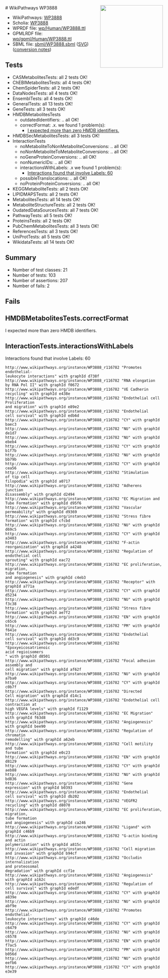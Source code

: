 <img style="float: right; width: 200px" src="../logo.png" />
# WikiPathways WP3888

* WikiPathways: [WP3888](https://identifiers.org/wikipathways:WP3888)
* Scholia: [WP3888](https://scholia.toolforge.org/wikipathways/WP3888)
* WPRDF file: [wp/Human/WP3888.ttl](../wp/Human/WP3888.ttl)
* GPMLRDF file: [wp/gpml/Human/WP3888.ttl](../wp/gpml/Human/WP3888.ttl)
* SBML file: [sbml/WP3888.sbml](../sbml/WP3888.sbml) ([SVG](../sbml/WP3888.svg)) ([conversion notes](../sbml/WP3888.txt))

## Tests
* CASMetabolitesTests: all 2 tests OK!
* ChEBIMetabolitesTests: all 4 tests OK!
* ChemSpiderTests: all 2 tests OK!
* DataNodesTests: all 4 tests OK!
* EnsemblTests: all 4 tests OK!
* GeneralTests: all 13 tests OK!
* GeneTests: all 3 tests OK!
* HMDBMetabolitesTests
    * outdatedIdentifiers: .. all OK!
    * correctFormat: .x. we found 1 problem(s):
        * [I expected more than zero HMDB identifiers.](#ad154c1e)
* HMDBSecMetabolitesTests: all 3 tests OK!
* InteractionTests
    * noMetaboliteToNonMetaboliteConversions: .. all OK!
    * noNonMetaboliteToMetaboliteConversions: .. all OK!
    * noGeneProteinConversions: .. all OK!
    * nonNumericIDs: .. all OK!
    * interactionsWithLabels: .x we found 1 problem(s):
        * [Interactions found that involve Labels: 60](#fe97a953)
    * possibleTranslocations: .. all OK!
    * noProteinProteinConversions: .. all OK!
* KEGGMetaboliteTests: all 2 tests OK!
* LIPIDMAPSTests: all 2 tests OK!
* MetabolitesTests: all 14 tests OK!
* MetaboliteStructureTests: all 2 tests OK!
* OudatedDataSourcesTests: all 7 tests OK!
* PathwayTests: all 5 tests OK!
* ProteinsTests: all 2 tests OK!
* PubChemMetabolitesTests: all 3 tests OK!
* ReferencesTests: all 3 tests OK!
* UniProtTests: all 5 tests OK!
* WikidataTests: all 14 tests OK!


## Summary

* Number of test classes: 21
* Number of tests: 103
* Number of assertions: 207
* Number of fails: 2

## Fails

<a name="ad154c1e" />

## HMDBMetabolitesTests.correctFormat

I expected more than zero HMDB identifiers.
<a name="fe97a953" />

## InteractionTests.interactionsWithLabels

Interactions found that involve Labels: 60
```
http://www.wikipathways.org/instance/WP3888_r116782 "Promotes endothelial-
leukocyte interactions" with graphId d738f
http://www.wikipathways.org/instance/WP3888_r116782 "RNA elongation
by RNA Pol II" with graphId f0672
http://www.wikipathways.org/instance/WP3888_r116782 "VE Cadherin
recycling" with graphId e438e
http://www.wikipathways.org/instance/WP3888_r116782 "Endothelial cell
Proliferation
and migration" with graphId e89e2
http://www.wikipathways.org/instance/WP3888_r116782 "Endothelial
cell survival" with graphId edb6d
http://www.wikipathways.org/instance/WP3888_r116782 "CY" with graphId baec3
http://www.wikipathways.org/instance/WP3888_r116782 "NU" with graphId de1d7
http://www.wikipathways.org/instance/WP3888_r116782 "NU" with graphId ebeb4
http://www.wikipathways.org/instance/WP3888_r116782 "CY" with graphId b1f7b
http://www.wikipathways.org/instance/WP3888_r116782 "NU" with graphId bb79b
http://www.wikipathways.org/instance/WP3888_r116782 "CY" with graphId cea56
http://www.wikipathways.org/instance/WP3888_r116782 "Stimulation
of tip cell
filopodia" with graphId a0717
http://www.wikipathways.org/instance/WP3888_r116782 "Adherens
junction
disassembly" with graphId d2494
http://www.wikipathways.org/instance/WP3888_r116782 "EC Migration and
Tube Formation" with graphId d95f6
http://www.wikipathways.org/instance/WP3888_r116782 "Vascular
permeability" with graphId d9369
http://www.wikipathways.org/instance/WP3888_r116782 "Stress fibre
formation" with graphId cfcbd
http://www.wikipathways.org/instance/WP3888_r116782 "NU" with graphId d69c5
http://www.wikipathways.org/instance/WP3888_r116782 "CY" with graphId a3403
http://www.wikipathways.org/instance/WP3888_r116782 "F-actin
reorganization" with graphId a4248
http://www.wikipathways.org/instance/WP3888_r116782 "Regulation of
endothelial cell
sprouting" with graphId eac72
http://www.wikipathways.org/instance/WP3888_r116782 "EC proliferation,
migration,
tube formation
and angiogenesis" with graphId c4eb3
http://www.wikipathways.org/instance/WP3888_r116782 "Receptor" with graphId a771a
http://www.wikipathways.org/instance/WP3888_r116782 "CY" with graphId d5234
http://www.wikipathways.org/instance/WP3888_r116782 "NU" with graphId f3c38
http://www.wikipathways.org/instance/WP3888_r116782 "Stress fibre
formation" with graphId ae7f2
http://www.wikipathways.org/instance/WP3888_r116782 "EN" with graphId c65c6
http://www.wikipathways.org/instance/WP3888_r116782 "PM" with graphId f641e
http://www.wikipathways.org/instance/WP3888_r116782 "Endothelial
cell survival" with graphId dd3c9
http://www.wikipathways.org/instance/WP3888_r116782 "Epoxyeicosatrienoic
acid regioisomers
" with graphId d8501
http://www.wikipathways.org/instance/WP3888_r116782 "Focal adhesion
assembly and
cell migration" with graphId af62f
http://www.wikipathways.org/instance/WP3888_r116782 "NU" with graphId a7ba0
http://www.wikipathways.org/instance/WP3888_r116782 "CY" with graphId c0b7f
http://www.wikipathways.org/instance/WP3888_r116782 "Directed 
Cell migration" with graphId d14c1
http://www.wikipathways.org/instance/WP3888_r116782 "Endothelial cell
contraction at
high VEGFA levels" with graphId f1129
http://www.wikipathways.org/instance/WP3888_r116782 "EC Migration" with graphId f63d8
http://www.wikipathways.org/instance/WP3888_r116782 "Angiogenesis" with graphId bee90
http://www.wikipathways.org/instance/WP3888_r116782 "Regulation of
chromatin
remodelling" with graphId a62eb
http://www.wikipathways.org/instance/WP3888_r116782 "Cell motility
and tube 
formation" with graphId e0c23
http://www.wikipathways.org/instance/WP3888_r116782 "EN" with graphId d8129
http://www.wikipathways.org/instance/WP3888_r116782 "CY" with graphId aeb88
http://www.wikipathways.org/instance/WP3888_r116782 "NU" with graphId bd836
http://www.wikipathways.org/instance/WP3888_r116782 "Gene
expression" with graphId b0393
http://www.wikipathways.org/instance/WP3888_r116782 "Endothelial
cell survival" with graphId db202
http://www.wikipathways.org/instance/WP3888_r116782 "VEGFR2
recycling" with graphId d8070
http://www.wikipathways.org/instance/WP3888_r116782 "EC proliferation,
migration,
tube formation
and angiogenesis" with graphId ca246
http://www.wikipathways.org/instance/WP3888_r116782 "Ligand" with graphId c46b9
http://www.wikipathways.org/instance/WP3888_r116782 "G-actin binding
and actin
polymerization" with graphId a815c
http://www.wikipathways.org/instance/WP3888_r116782 "Cell migration
and invasion" with graphId b94cf
http://www.wikipathways.org/instance/WP3888_r116782 "Occludin
internalization
and proteosomal
degradation" with graphId ccf1e
http://www.wikipathways.org/instance/WP3888_r116782 "Angiogenesis" with graphId a162c
http://www.wikipathways.org/instance/WP3888_r116782 "Regulation of
cell survival" with graphId ededf
http://www.wikipathways.org/instance/WP3888_r116782 "CY" with graphId a839e
http://www.wikipathways.org/instance/WP3888_r116782 "NU" with graphId abf9e
http://www.wikipathways.org/instance/WP3888_r116782 "Promotes endothelial-
leukocyte interactions" with graphId c46de
http://www.wikipathways.org/instance/WP3888_r116782 "CY" with graphId c6479
http://www.wikipathways.org/instance/WP3888_r116782 "NU" with graphId c6578
http://www.wikipathways.org/instance/WP3888_r116782 "EN" with graphId f7ac5
http://www.wikipathways.org/instance/WP3888_r116782 "PM" with graphId b056d
http://www.wikipathways.org/instance/WP3888_r116782 "NU" with graphId eefb6
http://www.wikipathways.org/instance/WP3888_r116782 "CY" with graphId e3e39
```

